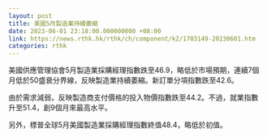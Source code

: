 ```yaml
---
layout: post
title: 美國5月製造業持續萎縮
date: 2023-06-01 23:18:00.000000000 +08:00
link: https://news.rthk.hk/rthk/ch/component/k2/1703149-20230601.htm
categories: rthk
---
```


美國供應管理協會5月製造業採購經理指數跌至46.9，略低於市場預期，連續7個月低於50盛衰分界線，反映製造業持續萎縮。新訂單分項指數跌至42.6。

由於需求減弱，反映製造商支付價格的投入物價指數跌至44.2。不過，就業指數升至51.4，創9個月來最高水平。

另外，標普全球5月美國製造業採購經理指數終值48.4，略低於初值。
